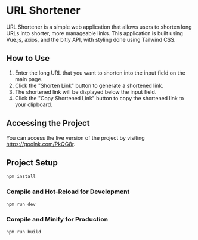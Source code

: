 # URL Shortener

URL Shortener is a simple web application that allows users to shorten long URLs into shorter, more manageable links. This application is built using Vue.js, axios, and the bitly API, with styling done using Tailwind CSS.

## How to Use

1. Enter the long URL that you want to shorten into the input field on the main page.
2. Click the "Shorten Link" button to generate a shortened link.
3. The shortened link will be displayed below the input field.
4. Click the "Copy Shortened Link" button to copy the shortened link to your clipboard.

## Accessing the Project

You can access the live version of the project by visiting https://goolnk.com/PkQG8r.

## Project Setup

```sh
npm install
```

### Compile and Hot-Reload for Development

```sh
npm run dev
```

### Compile and Minify for Production

```sh
npm run build
```
